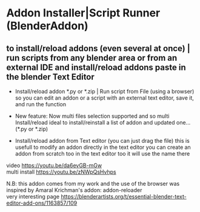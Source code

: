# Addon Installer|Script Runner  (BlenderAddon)
## to install/reload addons (even several at once) | run scripts from any blender area or from an external IDE and install/reload addons paste in the blender Text Editor 


* Install/reload addon *.py or *.zip | Run script from File (using a browser) 
so you can edit an addon or a script with an external text editor, save it, and run the function

* New feature: Now multi files selection supported and so multi Install/reload 
ideal to install/reinstall a list of addon and updated one... (*.py or *.zip)

* Install/reload addon from Text editor (you can just drag the file)
this is usefull to modify an addon directly in the text editor
you can create an addon from scratch too in the text editor too it will use the name there 

video https://youtu.be/da6evGB-mGw   
multi install https://youtu.be/zNWpQsHvhps   

N.B: this addon comes from my work and the use of the browser was inspired by Amaral Krichman's addon: addon-reloader  
very interesting page https://blenderartists.org/t/essential-blender-text-editor-add-ons/1163857/109
